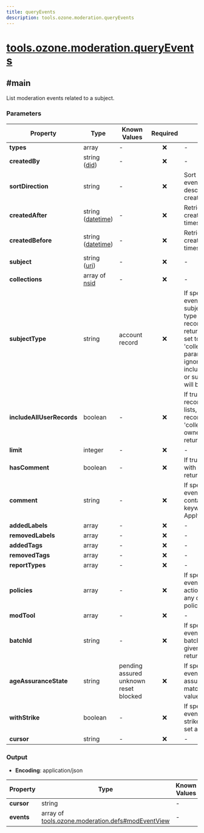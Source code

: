 ```yaml
---
title: queryEvents
description: tools.ozone.moderation.queryEvents
---
```


# [tools.ozone.moderation.queryEvents](https://github.com/myConsciousness/atproto.dart/blob/main/lexicons/tools/ozone/moderation/queryEvents.json)

## #main

List moderation events related to a subject.

### Parameters

| Property | Type | Known Values | Required | Description |
| --- | --- | --- | :---: | --- |
| **types** | array | - | ❌ | - |
| **createdBy** | string ([did](https://atproto.com/specs/did)) | - | ❌ | - |
| **sortDirection** | string | - | ❌ | Sort direction for the events. Defaults to descending order of created at timestamp. |
| **createdAfter** | string ([datetime](https://atproto.com/specs/lexicon#datetime)) | - | ❌ | Retrieve events created after a given timestamp |
| **createdBefore** | string ([datetime](https://atproto.com/specs/lexicon#datetime)) | - | ❌ | Retrieve events created before a given timestamp |
| **subject** | string ([uri](https://atproto.com/specs/lexicon#uri)) | - | ❌ | - |
| **collections** | array of [nsid](https://atproto.com/specs/nsid) | - | ❌ | - |
| **subjectType** | string | account<br/>record | ❌ | If specified, only events where the subject is of the given type (account or record) will be returned. When this is set to 'account' the 'collections' parameter will be ignored. When includeAllUserRecords or subject is set, this will be ignored. |
| **includeAllUserRecords** | boolean | - | ❌ | If true, events on all record types (posts, lists, profile etc.) or records from given 'collections' param, owned by the did are returned. |
| **limit** | integer | - | ❌ | - |
| **hasComment** | boolean | - | ❌ | If true, only events with comments are returned |
| **comment** | string | - | ❌ | If specified, only events with comments containing the keyword are returned. Apply || separator to use multiple keywords and match using OR condition. |
| **addedLabels** | array | - | ❌ | - |
| **removedLabels** | array | - | ❌ | - |
| **addedTags** | array | - | ❌ | - |
| **removedTags** | array | - | ❌ | - |
| **reportTypes** | array | - | ❌ | - |
| **policies** | array | - | ❌ | If specified, only events where the action policies match any of the given policies are returned |
| **modTool** | array | - | ❌ | - |
| **batchId** | string | - | ❌ | If specified, only events where the batchId matches the given value are returned |
| **ageAssuranceState** | string | pending<br/>assured<br/>unknown<br/>reset<br/>blocked | ❌ | If specified, only events where the age assurance state matches the given value are returned |
| **withStrike** | boolean | - | ❌ | If specified, only events where strikeCount value is set are returned. |
| **cursor** | string | - | ❌ | - |

### Output

- **Encoding**: application/json

| Property | Type | Known Values | Required | Description |
| --- | --- | --- | :---: | --- |
| **cursor** | string | - | ❌ | - |
| **events** | array of [tools.ozone.moderation.defs#modEventView](../../../../lexicons/tools/ozone/moderation/defs.md#modeventview) | - | ✅ | - |
